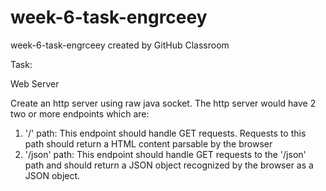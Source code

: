 # week-6-task-engrceey
week-6-task-engrceey created by GitHub Classroom

Task:

Web Server

Create an http server using raw java socket. 
The http server would have 2 two or more endpoints which are: 

1. '/' path: This endpoint should handle GET requests. Requests to this path should return a HTML content parsable by the browser
2. '/json' path: This endpoint should handle GET requests to the '/json' path and should return a JSON object recognized by the browser as a JSON object.

